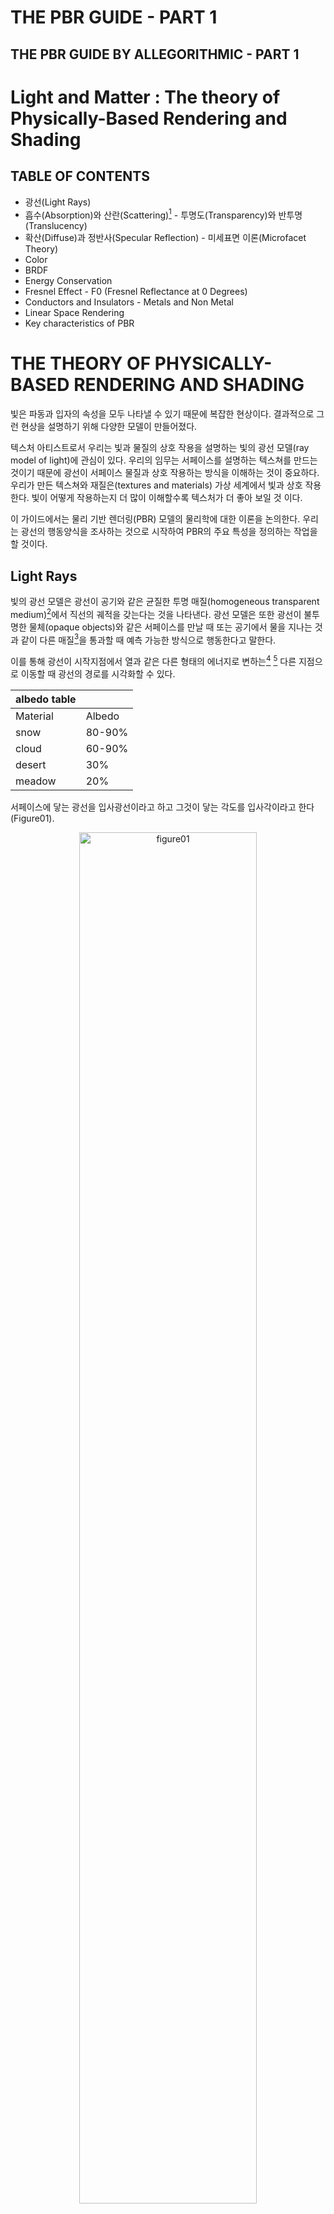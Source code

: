 THE PBR GUIDE - PART 1
===

THE PBR GUIDE BY ALLEGORITHMIC - PART 1
---


# Light and Matter : The theory of Physically-Based Rendering and Shading
## TABLE OF CONTENTS
* 광선(Light Rays)
* 흡수(Absorption)와 산란(Scattering)[^scattering_diffuse_difference] - 투명도(Transparency)와 반투명(Translucency)
* 확산(Diffuse)과 정반사(Specular Reflection) - 미세표면 이론(Microfacet Theory)
* Color
* BRDF
* Energy Conservation
* Fresnel Effect - F0 (Fresnel Reflectance at 0 Degrees)
* Conductors and Insulators - Metals and Non Metal
* Linear Space Rendering
* Key characteristics of PBR


# THE THEORY OF PHYSICALLY-BASED RENDERING AND SHADING
 빛은 파동과 입자의 속성을 모두 나타낼 수 있기 때문에 복잡한 현상이다. 결과적으로 그런 현상을 설명하기 위해 다양한 모델이 만들어졌다.

 텍스처 아티스트로서 우리는 빛과 물질의 상호 작용을 설명하는 빛의 광선 모델(ray model of light)에 관심이 있다. 우리의 임무는 서페이스를 설명하는 텍스쳐를 만드는 것이기 때문에 광선이 서페이스 물질과 상호 작용하는 방식을 이해하는 것이 중요하다. 우리가 만든 텍스쳐와 재질은(textures and materials) 가상 세계에서 빛과 상호 작용한다. 빛이 어떻게 작용하는지 더 많이 이해할수록 텍스처가 더 좋아 보일 것 이다.

 이 가이드에서는 물리 기반 렌더링(PBR) 모델의 물리학에 대한 이론을 논의한다. 우리는 광선의 행동양식을 조사하는 것으로 시작하여 PBR의 주요 특성을 정의하는 작업을 할 것이다.


## Light Rays
 빛의 광선 모델은 광선이 공기와 같은 균질한 투명 매질(homogeneous transparent medium)[^homogeneous_medium]에서 직선의 궤적을 갖는다는 것을 나타낸다. 광선 모델은 또한 광선이 불투명한 물체(opaque objects)와 같은 서페이스를 만날 때 또는 공기에서 물을 지나는 것과 같이 다른 매질[^매질]을 통과할 때 예측 가능한 방식으로 행동한다고 말한다.

 이를 통해 광선이 시작지점에서 열과 같은 다른 형태의 에너지로 변하는[^conversion] [^albedo] 다른 지점으로 이동할 때 광선의 경로를 시각화할 수 있다.

 |albedo table||
 |----|----|
 |Material|Albedo|
 |snow|80-90%|
 |cloud|60-90%|
 |desert|30%|
 |meadow|20%|

 서페이스에 닿는 광선을 입사광선이라고 하고 그것이 닿는 각도를 입사각이라고 한다(Figure01).

<!--
이미지 기본형
![figure01](/img/figure01.png)

가운데 정렬하기(캡션 포함)
<img> 태그로 이미지를 첨부하고, 이미지 태그를 p태그로 감싼다.
-->
<p align="center">
  <img src="/img/figure01.png" alt="figure01" width="75%" height="75%" /> 
  <p align="center">
  Figure 01: 입사각(Angle of incidence), 입사광선과 반사광선(incident and reflected rays)
  </p>
</p>

 광선은 두 매질 사이의 평면 경계면에 입사한다. 광선이 서페이스에 닿으면 다음 이벤트 중 하나 또는 모두가 발생할 수 있다.

 1. 광선은 서페이스에서 반사되어 다른 방향으로 이동한다. 이때 광선은 "반사각은 입사각(반사광)과 같다"는 반사의 법칙을 따른다.

 2. 광선은 직선(굴절광)의 궤적으로 한 매질에서 다른 매질로 통과한다.

 이 지점에서 광선은 반사와 굴절(reflection and refraction)의 두 방향으로 나뉜다. 서페이스에서 광선은 반사되거나 굴절되며 결국 두 매질에 흡수(Absorption)될 수 있다. 그러나 물질의 표면에서는 흡수가 일어나지 않는다.

[^homogeneous_medium]: homogeneous medium : 균질 매질. 설탕물, 표준대기상태의 공기로 채워진 용기와 같이 혼합물 전체가 같은 조성을 가지는 매질.(장소와 관계가 없는 매질.)

[^매질]: 매질(medium) : 힘이나 파동 등의 물리현상을 전달하는 작용을 하는 물질 또는 공간. 장(선형/비선형), 공간(균질/비균질), 방향성(등방성/<이방성, 비등방성>), 탄성(탄성/비탄성) 의존성에 따라 성질이 구분된다. 매질의 물리적 성질에 따라 서로 다른 매질의 경계면에서는 반사(Reflection), 굴절(Refraction), 산란(Scattering), 투과(Transmission), 흡수(Absorption) 등의 현상이 일어난다. 

[^conversion]: 서페이스에서는 빛의 반사(reflection) 뿐만 아니라 흡수(Absorption, absorb)도 일어난다. 빛 에너지는 몸체의 분자에 흡수되어 운동 에너지로 변환되고, 분자의 움직임이 증가하면 주변으로 복사되는 열이 발생한다.

[^albedo]: 알베도(albedo) : 이러한 흡수 원리는 일상 생활으로 옮겨볼 수 있다. 검은색 티셔츠는 흰색 티셔츠보다 햇빛을 더 많이 흡수한다. 이것이 우리가 여름에 검은색 셔츠를 입고 땀을 더 많이 흘리는 이유이다. 몸체의 알베도는 흡수된 햇빛의 비율에 영향을주어 다양한 스펙트럼 범위에서 재질의 반사 정도를 측정한다 . 100%의 알베도는 흡수가 일어나지 않음을 나타낸다. 따라서 0%의 알베도는 반사가 없음을 나타낸다. 테이블 참조.

[^scattering_diffuse_difference]: 산란(Scattering)과 확산(Diffuse)의 차이 : 산란은 "어떤 매질에 빛이 입사되어 흡수되고 흡수된 매질의 원자를 파원으로 하여 사방으로 빛이 재방출되는 현상"을 의미한다.
확산은 "어떤 매질에 일정 방향에서 입사한 빛이 반사 또는 투과된 후, 모든 방향으로 퍼지면서 진행하는 현상"이다. 확산은 난반사(Diffuse Reflection)를 일으킨다.


## Absorption and Scattering (Transparency and Translucency)
 불균일한 매질(inhomogeneous medium)이나 반투명 물질로 이동할 때 빛은 다음과 같이 흡수되거나 산란될 수 있다.

 빛이 흡수되면(absorbed) 다른 형태의 에너지(보통 열)로 바뀌면서 빛의 강도가 감소한다. 파장을 근거로하여 흡수되는 빛의 양에 따라 색이 변하지만 광선의 방향은 변하지 않는다.

 빛이 산란되면(scattered) 광선 방향이 무작위로 바뀌고 편차의 정도는 재질에 따라 다르다. 산란은 빛의 방향을 무작위로 지정하지만 강도는 변화시키지 않는다. 신체부위중 귀는 이 현상의 좋은 예이다. 귀가 얇아서(흡수율이 낮음) Figure 02와 같이 귀 뒤쪽에서 산란광이 방출되는 것을 볼 수 있다.

 산란이 없고 흡수가 낮으면 광선이 표면을 직접 통과할 수 있다. 이것은 유리의 경우이다. 예를 들어 깨끗한 수영장에서 수영하고 있다고 할때, 사람은 눈을 뜨고 맑은 물을 통해 먼 거리를 볼 수 있다. 그러나 같은 수영장이 상대적으로 더러우면 먼지 입자가 빛을 산란시켜 물의 투명도를 낮추고 결과적으로 볼 수 있는 거리가 줄어든다.

 그러한 매질/물질(medium/material)에서 더 많은 빛이 이동할수록 더 많이 흡수 및/또는 산란된다. 따라서 물체의 두께는 빛이 얼마나 흡수되거나 산란되는지에 큰 역할을 한다. 두께 맵(thickness map)은 Figure 03과 같이 셰이더에 오브젝트의 두께를 설명하는 데 사용할 수 있다.

<p align="center">
  <img src="/img/figure02.jpg" alt="figure02" width="75%" height="75%" /> 
  <p align="center">
  Figure 02: 귀 뒤쪽으로부터 방사되는 산란광
  </p>
</p>

<p align="center">
  <img src="/img/figure03.png" alt="figure03" width="75%" height="75%" /> 
  <p align="center">
  Figure 03: 섭스턴스 페인터 내에서 서페이스 아래 산란과 함께 사용되는 두께 맵
  </p>
</p>


## Diffuse and Specular Reflection
 정반사(Specular Reflection)란 광선(Light Rays) 섹션에서 논의한 것처럼 서페이스에서 반사된 빛을 말한다. 광선은 서페이스에서 반사되어 다른 방향으로 이동한다. 그것은 반사의 법칙을 따른다. 즉, 완벽하게 평평한 표면에서 반사각은 입사각과 같다. 그러나 대부분의 표면은 불규칙하고 반사 방향은 표면 거칠기(surface roughness)에 따라 무작위로 달라진다. 이 경우 빛의 방향이 바뀌지만 빛의 강도는 일정하게 유지된다.

 더 거친 서페이스는 더 크고 더 흐릿하게 보이는 하이라이트를 가질 것이다. 매끄러운 표면은 정반사의 초점을 유지하고 적절한 각도에서 볼 때 더 밝거나 강렬하게 보인다. 그러나 두 경우 모두 동일한 총 광량이 반사된다(Figure 04).

<p align="center">
  <img src="/img/figure04.jpg" alt="figure04" width="75%" height="75%" /> 
  <p align="center">
  Figure 04: 반사 방향은 표면 거칠기에 따라 무작위로 달라진다.
  </p>
</p>

 굴절(Refraction)은 광선 방향의 변화이다. 빛이 한 매질에서 다른 매질로 이동할 때 속도와 방향이 바뀐다. 굴절률 또는 IOR(Index Of Refraction)은 광선이 진행하는 방향의 변화를 설명하는 광학 측정이다. 기본적으로 IOR 값은 광선이 한 매체를 통해 다른 매체로 통과할 때 구부러지는 정도를 결정하는 데 사용된다. 예를 들어, 물의 IOR은 1.33인 반면 판유리의 IOR은 1.52이다. Figure 05에서 물 한 컵에 담긴 빨대의 렌더링을 볼 수 있다. 빨대는 빛이 다른 매질(공기, 물, 유리)을 통과할 때 굴절로 인해 구부러진 것처럼 보인다.

<p align="center">
  <img src="/img/figure05.jpg" alt="figure05" width="75%" height="75%" /> 
  <p align="center">
  Figure 05: 빨대가 굴절로 인해 구부러진 것처럼 보인다.
  </p>
</p>

 확산 반사(Diffuse Reflection)는 굴절된 빛이다. 광선은 한 매질에서 다른 매질로 전달된다. 광선이 오브젝트에 들어간다고 할 때, 빛은 이 오브젝트 내에서 여러 번 산란된다. 그것은 마침내 물체 밖으로 다시 굴절되어 처음에 들어갔던 거의 같은 지점에서 원래의 매질로 되돌아간다(Figure 06).

 확산 물질은 흡수성이다. 굴절된 빛이 그러한 물질에서 너무 오래 이동하면 완전히 흡수될 수 있다. 빛이 이 물질을 빠져나가면 진입 지점에서 아주 작은 거리만 이동했을 가능성이 크다.

 따라서 들어가는 지점과 나오는 지점간의 거리는 무시할 수 있다. 전통적인 셰이딩에서 확산 반사에 사용되는 램버트(Lambertian) 모델은 서페이스 거칠기를 고려하지 않는다. 그러나 오렌-나야르(Oren-Nayar) 모델과 같은 다른 확산 반사 모델은 이러한 거칠기를 반영한다.

 높은 산란과 낮은 흡수(high scattering and low absorption)를 모두 갖는 재료를 참여 매질(participating media) 또는 반투명 물질(translucent materials)이라고 한다. 예를 들어 연기, 우유, 피부, 옥 및 대리석이 있다. 광선의 들어오고 나가는 지점 사이의 차이가 더 이상 무시할 수 없는 것으로 간주되는 피하산란(subsurface scattering)의 추가 모델링으로 우유, 피부, 옥 및 대리석과 같은 렌더링이 가능할 수 있다. 연기 또는 안개와 같이 매우 다양하고 산란 및 흡수가 매우 낮은 매질을 정확하게 렌더링하려면 몬테카를로 시뮬레이션(Monte Carlo simulations)[^Monte]과 같은 훨씬 더 느린 방법이 요구될 수 있다.

<p align="center">
  <img src="/img/figure06.png" alt="figure06" width="75%" height="75%" /> 
  <p align="center">
  Figure 06: 한 매질에서 다른 매질로 이동하는 광선이 물체 내부에서 산란
  </p>
</p>

[^Monte]: 몬테카를로 시뮬레이션(Monte Carlo simulations) : 반복되는 랜덤 샘플링을 사용하여 발생하는 결과 범위의 가능성을 얻을 수 있는 계산 알고리즘의 한 유형. 몬테카를로 메서드 또는 다중 확률 시뮬레이션이라고도 하는 몬테카를로 시뮬레이션은 불확실한 사건의 가능한 결과를 추정하는 데 사용되는 수학적 기법이다.

### Microfacet Theory












































test line-----------------

    code block

test line-----------------

## reference
* <https://www.fis.uni-bonn.de/en/recherchetools/infobox/professionals/what-remote-sensing/reflection-and-absorption>
* <https://knowledge.autodesk.com/support/maya-lt/learn-explore/caas/CloudHelp/cloudhelp/2020/ENU/MayaLT-LightingShading/files/GUID-9158B659-5CA0-413B-8AD6-194E35A10FD8-htm.html>
* <https://www.scienceall.com/%EB%A7%A4%EC%A7%88medium-%E5%AA%92%E8%B3%AA/>
* <http://www.ktword.co.kr/test/view/view.php?m_temp1=6336>
* <https://ko.strephonsays.com/dispersion-and-vs-diffusion-5788>
* <https://optical-engineering.tistory.com/entry/%EB%B9%9B%EC%9D%98-%EC%82%B0%EB%9E%80-Scattering-%EA%B3%BC-%ED%99%95%EC%82%B0-Diffusing%EC%9D%98-%EC%B0%A8%EC%9D%B4%EC%A0%90>
* <https://www.scienceall.com/%ED%88%AC%EA%B3%BCtransmission/>
* <https://www.ibm.com/kr-ko/cloud/learn/monte-carlo-simulation>
* <https://ko.wikipedia.org/wiki/%EB%AA%AC%ED%85%8C%EC%B9%B4%EB%A5%BC%EB%A1%9C_%EB%B0%A9%EB%B2%95>
